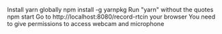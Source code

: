 Install yarn globally npm install -g yarnpkg
Run "yarn" without the quotes
npm start
Go to http://localhost:8080/record-rtcin your browser
You need to give permissions to access webcam and microphone
